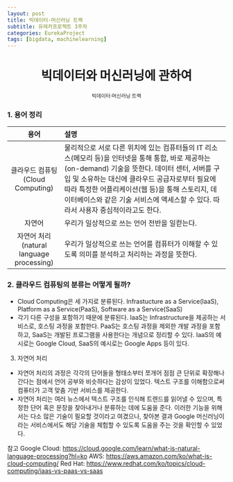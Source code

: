 ```yaml
---
layout: post
title: 빅데이터·머신러닝 트랙
subtitle: 유레카프로젝트 3주차
categories: EurekaProject
tags: [bigdata, machinelearning]
---
```


<div align=center>
    <h1>빅데이터와 머신러닝에 관하여</h1>
</div>

<div align=center>
    <sub>빅데이터·머신러닝 트랙</sub>
</div>

### 1. 용어 정리

|용어|설명|
|:----:|:---------------|
|클라우드 컴퓨팅<br>(Cloud Computing)|물리적으로 서로 다른 위치에 있는 컴퓨터들의 IT 리소스(메모리 등)을 인터넷을 통해 통합, 바로 제공하는(on-demand) 기술을 뜻한다. 데이터 센터, 서버를 구입 및 소유하는 대신에 클라우드 공급자로부터 필요에 따라 특정한 어플리케이션(웹 등)을 통해 스토리지, 데이터베이스와 같은 기술 서비스에 액세스할 수 있다. 따라서 사용자 중심적이라고도 한다.|
|자연어|우리가 일상적으로 쓰는 언어 전반을 일컫는다.|
|자연어 처리<br>(natural language processing)|우리가 일상적으로 쓰는 언어를 컴퓨터가 이해할 수 있도록 의미를 분석하고 처리하는 과정을 뜻한다.|



### 2. 클라우드 컴퓨팅의 분류는 어떻게 될까?
- Cloud Computing은 세 가지로 분류된다.
Infrastucture as a Service(IaaS), Platform as a Service(PaaS), Software as a Service(SaaS)
- 각기 다른 구성을 포함하기 때문에 분류된다. IaaS는 Infrastructure을
제공하는 서비스로, 호스팅 과정을 포함한다. PaaS는 호스팅 과정을 제외한
개발 과정을 포함하고, SaaS는 개발된 프로그램을 사용한다는 개념으로
정리할 수 있다. IaaS의 예시로는 Google Cloud, SaaS의 예시로는 Google
Apps 등이 있다.
3. 자연어 처리
- 자연어 처리의 과정은 각각의 단어들을 형태소부터 쪼개어 점점 큰 단위로
확장해나간다는 점에서 언어 공부와 비슷하다는 감상이 있었다. 텍스트
구조를 이해함으로써 컴퓨터가 고객 맞춤 기반 서비스를 제공한다.
- 자연어 처리는 여러 뉴스에서 텍스트 구조를 인식해 트렌드를 읽어낼 수
있으며, 특정한 단어 혹은 문장을 찾아내거나 분류하는 데에 도움을 준다.
이러한 기능을 위해서는 다소 많은 기술이 필요할 것이라고 여겼으나,
찾아본 결과 Google 머신러닝이라는 서비스에서도 해당 기술을 체험할 수
있도록 도움을 주는 것을 확인할 수 있었다.

참고
Google Cloud: https://cloud.google.com/learn/what-is-natural-language-processing?hl=ko
AWS: https://aws.amazon.com/ko/what-is-cloud-computing/
Red Hat: https://www.redhat.com/ko/topics/cloud-computing/iaas-vs-paas-vs-saas
